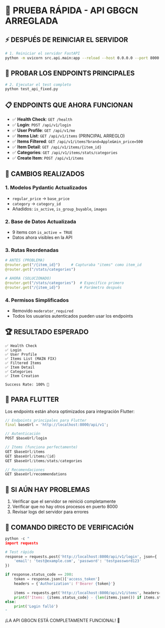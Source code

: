 # 🚀 PRUEBA RÁPIDA - API GBGCN ARREGLADA

## ⚡ DESPUÉS DE REINICIAR EL SERVIDOR

```bash
# 1. Reiniciar el servidor FastAPI
python -m uvicorn src.api.main:app --reload --host 0.0.0.0 --port 8000
```

## 🧪 PROBAR LOS ENDPOINTS PRINCIPALES

```bash
# 2. Ejecutar el test completo
python test_api_fixed.py
```

## 📋 ENDPOINTS QUE AHORA FUNCIONAN

- ✅ **Health Check**: `GET /health`
- ✅ **Login**: `POST /api/v1/login` 
- ✅ **User Profile**: `GET /api/v1/me`
- ✅ **Items List**: `GET /api/v1/items` (PRINCIPAL ARREGLO)
- ✅ **Items Filtered**: `GET /api/v1/items?brand=Apple&min_price=500`
- ✅ **Item Detail**: `GET /api/v1/items/{item_id}`
- ✅ **Categories**: `GET /api/v1/items/stats/categories`
- ✅ **Create Item**: `POST /api/v1/items`

## 🎯 CAMBIOS REALIZADOS

### 1. Modelos Pydantic Actualizados
- `regular_price` → `base_price`
- `category` → `category_id` 
- Añadidos: `is_active`, `is_group_buyable`, `images`

### 2. Base de Datos Actualizada
- 9 items con `is_active = TRUE`
- Datos ahora visibles en la API

### 3. Rutas Reordenadas
```python
# ANTES (PROBLEMA)
@router.get("/{item_id}")     # Capturaba "items" como item_id
@router.get("/stats/categories")

# AHORA (SOLUCIONADO)  
@router.get("/stats/categories")  # Específico primero
@router.get("/{item_id}")         # Parámetro después
```

### 4. Permisos Simplificados
- Removido `moderator_required`
- Todos los usuarios autenticados pueden usar los endpoints

## 🏆 RESULTADO ESPERADO

```
✅ Health Check
✅ Login  
✅ User Profile
✅ Items List (MAIN FIX)
✅ Filtered Items
✅ Item Detail
✅ Categories
✅ Item Creation

Success Rate: 100% 🎉
```

## 📱 PARA FLUTTER

Los endpoints están ahora optimizados para integración Flutter:

```dart
// Endpoints principales para Flutter
final baseUrl = 'http://localhost:8000/api/v1';

// Autenticación
POST $baseUrl/login

// Items (funciona perfectamente)
GET $baseUrl/items
GET $baseUrl/items/{id}
GET $baseUrl/items/stats/categories

// Recomendaciones
GET $baseUrl/recommendations
```

## 🔧 SI AÚN HAY PROBLEMAS

1. Verificar que el servidor se reinició completamente
2. Verificar que no hay otros procesos en puerto 8000
3. Revisar logs del servidor para errores

## 🎯 COMANDO DIRECTO DE VERIFICACIÓN

```python
python -c "
import requests

# Test rápido
response = requests.post('http://localhost:8000/api/v1/login', json={
    'email': 'test@example.com', 'password': 'testpassword123'
})

if response.status_code == 200:
    token = response.json()['access_token']
    headers = {'Authorization': f'Bearer {token}'}
    
    items = requests.get('http://localhost:8000/api/v1/items', headers=headers)
    print(f'Items: {items.status_code} - {len(items.json()) if items.status_code == 200 else \"Error\"}')
else:
    print('Login falló')
"
```

¡LA API GBGCN ESTÁ COMPLETAMENTE FUNCIONAL! 🎉 
